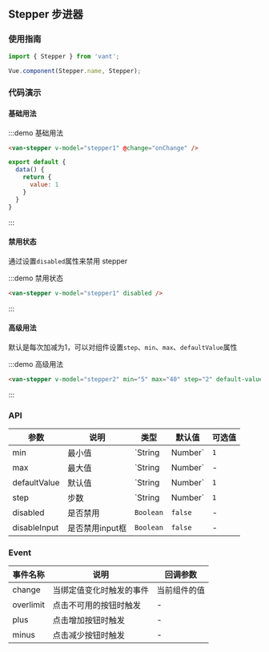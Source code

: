 <style>
.demo-stepper {
  .van-stepper {
    margin-left: 15px;
  }
}
</style>

<script>
export default {
  data() {
    return {
      stepper1: 1,
      stepper2: null,
    };
  },

  methods: {
    onChange(val) {
      console.log(val);
    }
  }
};
</script>

## Stepper 步进器

### 使用指南
``` javascript
import { Stepper } from 'vant';

Vue.component(Stepper.name, Stepper);
```

### 代码演示

#### 基础用法

:::demo 基础用法
```html
<van-stepper v-model="stepper1" @change="onChange" />
```

```javascript
export default {
  data() {
    return {
      value: 1
    }
  }
}
```
:::

#### 禁用状态
通过设置`disabled`属性来禁用 stepper

:::demo 禁用状态
```html
<van-stepper v-model="stepper1" disabled />
```
:::

#### 高级用法

默认是每次加减为1，可以对组件设置`step`、`min`、`max`、`defaultValue`属性

:::demo 高级用法
```html
<van-stepper v-model="stepper2" min="5" max="40" step="2" default-value="9" />
```
:::

### API

| 参数 | 说明 | 类型 | 默认值 | 可选值 |
|-----------|-----------|-----------|-------------|-------------|
| min | 最小值 | `String | Number` | `1` | - |
| max | 最大值 | `String | Number` | - | - |
| defaultValue | 默认值 | `String | Number` | `1` | - |
| step | 步数 | `String | Number` | `1` | - |
| disabled | 是否禁用 | `Boolean` | `false` | - | 
| disableInput | 是否禁用input框 | `Boolean` | `false` | - |

### Event

| 事件名称 | 说明 | 回调参数 |
|-----------|-----------|-----------|
| change | 当绑定值变化时触发的事件 | 当前组件的值 |
| overlimit | 点击不可用的按钮时触发 | - |
| plus | 点击增加按钮时触发 | - |
| minus | 点击减少按钮时触发 | - |
